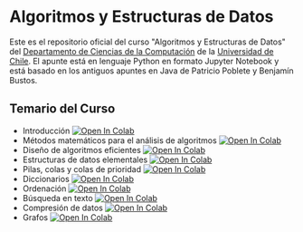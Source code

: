 # Algoritmos y Estructuras de Datos

Este es el repositorio oficial del curso "Algoritmos y Estructuras de Datos" del [Departamento de Ciencias de la Computación](http://www.dcc.uchile.cl) de la [Universidad de Chile](http://www.uchile.cl).  El apunte está en lenguaje Python en formato Jupyter Notebook y está basado en los antiguos apuntes en Java de Patricio Poblete y Benjamín Bustos.

## Temario del Curso
  - Introducción [![Open In Colab](https://colab.research.google.com/assets/colab-badge.svg)](http://colab.research.google.com/github/ivansipiran/AED-Apuntes/blob/main/01_Introduccion.ipynb)
  - Métodos matemáticos para el análisis de algoritmos [![Open In Colab](https://colab.research.google.com/assets/colab-badge.svg)](http://colab.research.google.com/github/ivansipiran/AED-Apuntes/blob/main/02_Metodos_Matematicos_para_el_Analisis_de_Algoritmos.ipynb)
  - Diseño de algoritmos eficientes [![Open In Colab](https://colab.research.google.com/assets/colab-badge.svg)](http://colab.research.google.com/github/ivansipiran/AED-Apuntes/blob/main/03_Disen%CC%83o_de_Algoritmos_Eficientes.ipynb)
  - Estructuras de datos elementales [![Open In Colab](https://colab.research.google.com/assets/colab-badge.svg)](http://colab.research.google.com/github/ivansipiran/AED-Apuntes/blob/main/04_Estructuras_de_Datos_Elementales.ipynb)
  - Pilas, colas y colas de prioridad [![Open In Colab](https://colab.research.google.com/assets/colab-badge.svg)](http://colab.research.google.com/github/ivansipiran/AED-Apuntes/blob/main/05_Pilas_Colas_y_Colas_de_Prioridad.ipynb)
  - Diccionarios [![Open In Colab](https://colab.research.google.com/assets/colab-badge.svg)](http://colab.research.google.com/github/ivansipiran/AED-Apuntes/blob/main/06_Diccionarios.ipynb)
  - Ordenación [![Open In Colab](https://colab.research.google.com/assets/colab-badge.svg)](http://colab.research.google.com/github/ivansipiran/AED-Apuntes/blob/main/07_Ordenacion.ipynb)
  - Búsqueda en texto [![Open In Colab](https://colab.research.google.com/assets/colab-badge.svg)](http://colab.research.google.com/github/ivansipiran/AED-Apuntes/blob/main/08_Busqueda_en_Texto.ipynb)
  - Compresión de datos [![Open In Colab](https://colab.research.google.com/assets/colab-badge.svg)](http://colab.research.google.com/github/ivansipiran/AED-Apuntes/blob/main/09_Compresion_de_Datos.ipynb)
  - Grafos [![Open In Colab](https://colab.research.google.com/assets/colab-badge.svg)](http://colab.research.google.com/github/ivansipiran/AED-Apuntes/blob/main/10_Grafos.ipynb)
